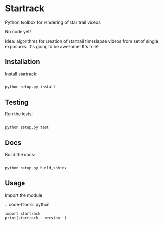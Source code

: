 # Startrack
Python toolbox for rendering of star trail videos

No code yet!

Idea: algorithms for creation of startrail timeslapse videos from set of single exposures. It's going to be awesome! It's true!

## Installation
Install startrack:

```bash

python setup.py install
```


## Testing
Run the tests:

```bash

python setup.py test
```

## Docs
Build the docs:
```bash

python setup.py build_sphinx
```


## Usage
Import the module:

.. code-block:: python

    import startrack
    print(startrack.__version__)
